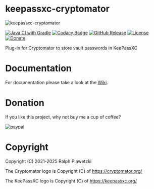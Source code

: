# keepassxc-cryptomator
![keepassxc-cryptomator](keepassxc-cryptomator.svg)

[![Java CI with Gradle](https://github.com/purejava/keepassxc-cryptomator/workflows/Java%20CI%20with%20Gradle/badge.svg)](https://github.com/purejava/keepassxc-cryptomator/actions?query=workflow%3A%22Java+CI+with+Gradle%22)
[![Codacy Badge](https://api.codacy.com/project/badge/Grade/f092de6bfd99450f8a9a2766ed01c3c1)](https://app.codacy.com/gh/purejava/keepassxc-cryptomator?utm_source=github.com&utm_medium=referral&utm_content=purejava/keepassxc-cryptomator&utm_campaign=Badge_Grade_Settings)
[![GitHub Release](https://img.shields.io/github/v/release/purejava/keepassxc-cryptomator)](https://github.com/purejava/keepassxc-cryptomator/releases)
[![License](https://img.shields.io/github/license/purejava/keepassxc-cryptomator.svg)](https://github.com/purejava/keepassxc-cryptomator/blob/master/LICENSE)
[![Donate](https://img.shields.io/badge/Donate-PayPal-green.svg)](https://www.paypal.com/donate?hosted_button_id=XVX9ZM7WE4ANL)

Plug-in for Cryptomator to store vault passwords in KeePassXC

# Documentation
For documentation please take a look at the [Wiki](https://github.com/purejava/keepassxc-cryptomator/wiki).

# Donation
If you like this project, why not buy me a cup of coffee?

[![paypal](https://www.paypalobjects.com/en_US/i/btn/btn_donateCC_LG.gif)](https://www.paypal.com/donate?hosted_button_id=XVX9ZM7WE4ANL)

# Copyright
Copyright (C) 2021-2025 Ralph Plawetzki

The Cryptomator logo is Copyright (C) of https://cryptomator.org/

The KeePassXC logo is Copyright (C) of https://keepassxc.org/
